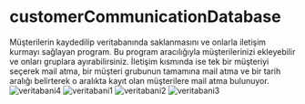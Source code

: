 # customerCommunicationDatabase
Müşterilerin kaydedilip veritabanında saklanmasını ve onlarla iletişim kurmayı sağlayan program. Bu program aracılığıyla müşterilerinizi ekleyebilir ve onları gruplara ayırabilirsiniz. İletişim kısmında ise tek bir müşteriyi seçerek mail atma, bir müşteri grubunun tamamına mail atma ve bir tarih aralığı belirterek o aralıkta kayıt olan müşterilere mail atma bulunuyor. 
![veritabani4](https://user-images.githubusercontent.com/25612770/53679574-2bb27500-3cdf-11e9-9ba3-bbdd012cb005.PNG)
![veritabani1](https://user-images.githubusercontent.com/25612770/53679575-2c4b0b80-3cdf-11e9-9621-229e43d0344c.PNG)
![veritabani2](https://user-images.githubusercontent.com/25612770/53679576-2c4b0b80-3cdf-11e9-8aa3-d8c22b41b36e.PNG)
![veritabani3](https://user-images.githubusercontent.com/25612770/53679578-2c4b0b80-3cdf-11e9-83be-d060d3a39b69.PNG)
